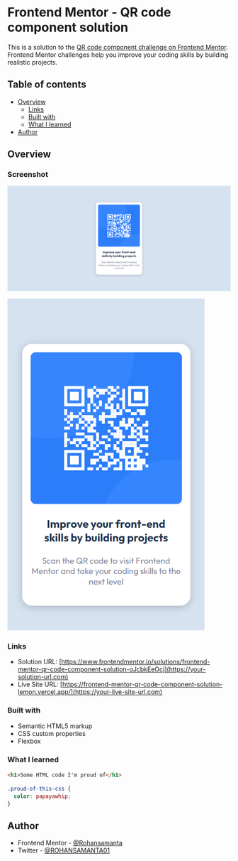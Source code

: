 # Frontend Mentor - QR code component solution

This is a solution to the [QR code component challenge on Frontend Mentor](https://www.frontendmentor.io/challenges/qr-code-component-iux_sIO_H). Frontend Mentor challenges help you improve your coding skills by building realistic projects. 

## Table of contents

- [Overview](#overview)
  - [Links](#links)
  - [Built with](#built-with)
  - [What I learned](#what-i-learned)
- [Author](#author)



## Overview

### Screenshot

![Desktop preview](./images/desktop%20-%20Frontend%20Mentor%20-%20QR%20Code%20Component.png "desktop Preview")

![Mobile Preview](./images/Mobile%20-%20Frontend%20Mentor%20-%20QR%20Code%20Component.png "Mobile Preview")


### Links

- Solution URL: [https://www.frontendmentor.io/solutions/frontend-mentor-qr-code-component-solution-oJcbkEeOcj](https://your-solution-url.com)
- Live Site URL: [https://frontend-mentor-qr-code-component-solution-lemon.vercel.app/](https://your-live-site-url.com)


### Built with

- Semantic HTML5 markup
- CSS custom properties
- Flexbox


### What I learned


```html
<h1>Some HTML code I'm proud of</h1>
```
```css
.proud-of-this-css {
  color: papayawhip;
}
```


## Author

- Frontend Mentor - [@Rohansamanta](https://www.frontendmentor.io/profile/rohans2001)
- Twitter - [@ROHANSAMANTA01](https://twitter.com/ROHANSAMANTA01)

